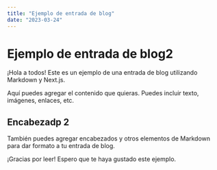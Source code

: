 ```yaml
---
title: "Ejemplo de entrada de blog"
date: "2023-03-24"
---
```


# Ejemplo de entrada de blog2

¡Hola a todos! Este es un ejemplo de una entrada de blog utilizando Markdown y Next.js.

Aquí puedes agregar el contenido que quieras. Puedes incluir texto, imágenes, enlaces, etc.

## Encabezadp 2

También puedes agregar encabezados y otros elementos de Markdown para dar formato a tu entrada de blog.

¡Gracias por leer! Espero que te haya gustado este ejemplo.
